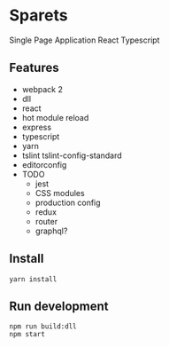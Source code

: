 # Sparets 
Single Page Application React Typescript 

## Features
- webpack 2
- dll
- react
- hot module reload
- express
- typescript
- yarn
- tslint tslint-config-standard
- editorconfig
- TODO
    - jest
    - CSS modules
    - production config
    - redux
    - router
    - graphql?

## Install
`yarn install`

## Run development  
`npm run build:dll`  
`npm start`